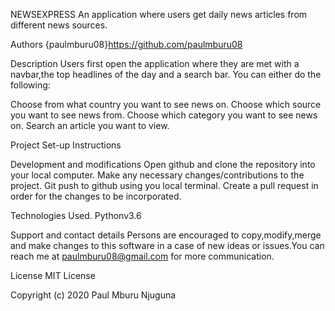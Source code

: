 NEWSEXPRESS
An application where users get daily news articles from different news sources.

Authors
{paulmburu08}https://github.com/paulmburu08

Description
Users first open the application where they are met with a navbar,the top headlines of the day and a search bar. You can either do the following:

Choose from what country you want to see news on.
Choose which source you want to see news from.
Choose which category you want to see news on.
Search an article you want to view.

Project Set-up Instructions


Development and modifications
Open github and clone the repository into your local computer.
Make any necessary changes/contributions to the project.
Git push to github using you local terminal.
Create a pull request in order for the changes to be incorporated.

Technologies Used.
Pythonv3.6

Support and contact details
Persons are encouraged to copy,modify,merge and make changes to this software in a case of new ideas or issues.You can reach me at paulmburu08@gmail.com for more communication.

License
MIT License

Copyright (c) 2020 Paul Mburu Njuguna